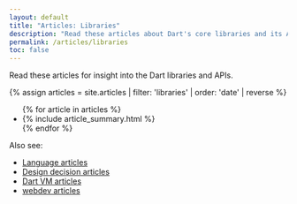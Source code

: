 ```yaml
---
layout: default
title: "Articles: Libraries"
description: "Read these articles about Dart's core libraries and its APIs."
permalink: /articles/libraries
toc: false
---
```


Read these articles for insight into the Dart libraries and APIs.

<div class="break-80">
  {% assign articles = site.articles | filter: 'libraries' | order: 'date' | reverse %}
  <ul class="nav-list">
    {% for article in articles %}
      <li>{% include article_summary.html %}</li>
    {% endfor %}
  </ul>
</div>

Also see:

* [Language articles](/articles/language)
* [Design decision articles](/articles/design-decisions)
* [Dart VM articles](/articles/dart-vm)
* [webdev articles]({{site.webdev}}/articles)
